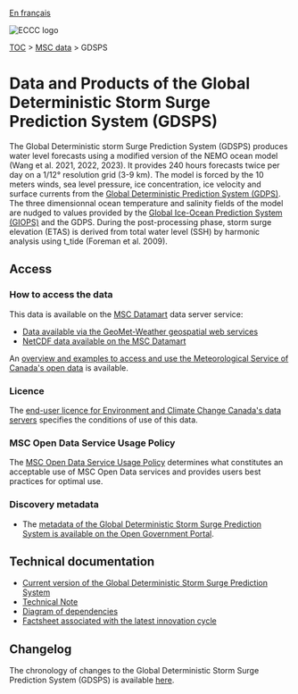 [En français](readme_gdsps_fr.md)

![ECCC logo](../../img_eccc-logo.png)

[TOC](../../readme_en.md) > [MSC data](../readme_en.md) > GDSPS

# Data and Products of the Global Deterministic Storm Surge Prediction System (GDSPS)

The Global Deterministic storm Surge Prediction System (GDSPS) produces water level forecasts using a modified version of the NEMO ocean model (Wang et al. 2021, 2022, 2023). It provides 240 hours forecasts twice per day on a 1/12° resolution grid (3-9 km). The model is forced by the 10 meters winds, sea level pressure, ice concentration, ice velocity and surface currents from the [Global Deterministic Prediction System (GDPS)](../nwp_gdps/readme_gdps_en.md). The three dimensionnal ocean temperature and salinity fields of the model are nudged to values provided by the [Global Ice-Ocean Prediction System (GIOPS)](../nwp_giops/readme_giops_en.md) and the GDPS. During the post-processing phase, storm surge elevation (ETAS) is derived from total water level (SSH) by harmonic analysis using t_tide (Foreman et al. 2009).

## Access

### How to access the data

This data is available on the [MSC Datamart](../../msc-datamart/readme_en.md) data server service:

* [Data available via the GeoMet-Weather geospatial web services](readme_gdsps-geomet_en.md)
* [NetCDF data available on the MSC Datamart](readme_gdsps-datamart_en.md)

An [overview and examples to access and use the Meteorological Service of Canada's open data](../../usage/readme_en.md) is available.

### Licence

The [end-user licence for Environment and Climate Change Canada's data servers](../../licence/readme_en.md) specifies the conditions of use of this data.

### MSC Open Data Service Usage Policy

The [MSC Open Data Service Usage Policy](../../usage-policy/readme_en.md) determines what constitutes an acceptable use of MSC Open Data services and provides users best practices for optimal use.

### Discovery metadata

* The [metadata of the Global Deterministic Storm Surge Prediction System is available on the Open Government Portal](https://open.canada.ca/data/en/dataset/d244c9fa-776f-446f-9ccf-1d575cc21a5c).

## Technical documentation

* [Current version of the Global Deterministic Storm Surge Prediction System](https://collaboration.cmc.ec.gc.ca/cmc/CMOI/product_guide/docs/tech_specifications/tech_specifications_GDSPS_e.pdf)
* [Technical Note](https://collaboration.cmc.ec.gc.ca/cmc/CMOI/product_guide/docs/tech_notes/technote_gdsps_e.pdf)
* [Diagram of dependencies](https://collaboration.cmc.ec.gc.ca/cmc/cmos/public_doc/msc-data/nwep-dependency-diagrams/system_GDSPS_en.svg)
* [Factsheet associated with the latest innovation cycle](https://collaboration.cmc.ec.gc.ca/cmc/cmoi/product_guide/docs/fact_sheets/factsheet_gdsps_e.pdf)

## Changelog

The chronology of changes to the Global Deterministic Storm Surge Prediction System (GDSPS) is available [here](changelog_gdsps_en.md).
